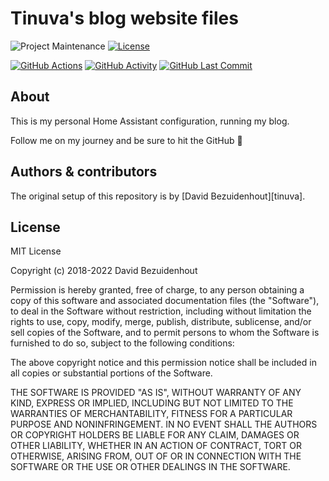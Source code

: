 # Tinuva's blog website files

![Project Maintenance][maintenance-shield]
[![License][license-shield]](LICENSE.md)

[![GitHub Actions][actions-shield]][actions]
[![GitHub Activity][commits-shield]][commits]
[![GitHub Last Commit][last-commit-shield]][commits]

## About

This is my personal Home Assistant configuration, running my blog.

Follow me on my journey and be sure to hit the GitHub :star2:

## Authors & contributors

The original setup of this repository is by [David Bezuidenhout][tinuva].

## License

MIT License

Copyright (c) 2018-2022 David Bezuidenhout

Permission is hereby granted, free of charge, to any person obtaining a copy
of this software and associated documentation files (the "Software"), to deal
in the Software without restriction, including without limitation the rights
to use, copy, modify, merge, publish, distribute, sublicense, and/or sell
copies of the Software, and to permit persons to whom the Software is
furnished to do so, subject to the following conditions:

The above copyright notice and this permission notice shall be included in all
copies or substantial portions of the Software.

THE SOFTWARE IS PROVIDED "AS IS", WITHOUT WARRANTY OF ANY KIND, EXPRESS OR
IMPLIED, INCLUDING BUT NOT LIMITED TO THE WARRANTIES OF MERCHANTABILITY,
FITNESS FOR A PARTICULAR PURPOSE AND NONINFRINGEMENT. IN NO EVENT SHALL THE
AUTHORS OR COPYRIGHT HOLDERS BE LIABLE FOR ANY CLAIM, DAMAGES OR OTHER
LIABILITY, WHETHER IN AN ACTION OF CONTRACT, TORT OR OTHERWISE, ARISING FROM,
OUT OF OR IN CONNECTION WITH THE SOFTWARE OR THE USE OR OTHER DEALINGS IN THE
SOFTWARE.

[commits-shield]: https://img.shields.io/github/commit-activity/y/tinuva/tinuva.github.io.svg
[commits]: https://github.com/tinuva/tinuva.github.io/commits/master
[contributors]: https://github.com/tinuva/tinuva.github.io/graphs/contributors
[frenck]: https://github.com/frenck
[actions-shield]: https://github.com/tinuva/tinuva.github.io/workflows/Home%20Assistant%20CI/badge.svg
[actions]: https://github.com/tinuva/tinuva.github.io/actions
[home-assistant]: https://home-assistant.io
[issue]: https://github.com/tinuva/tinuva.github.io/issues
[license-shield]: https://img.shields.io/github/license/tinuva/tinuva.github.io.svg
[maintenance-shield]: https://img.shields.io/maintenance/yes/2022.svg
[last-commit-shield]: https://img.shields.io/github/last-commit/tinuva/tinuva.github.io.svg
[stars-shield]: https://img.shields.io/github/stars/tinuva/tinuva.github.io.svg?style=social&label=Stars
[forks-shield]: https://img.shields.io/github/forks/tinuva/tinuva.github.io.svg?style=social&label=Forks
[watchers-shield]: https://img.shields.io/github/watchers/tinuva/tinuva.github.io.svg?style=social&label=Watchers